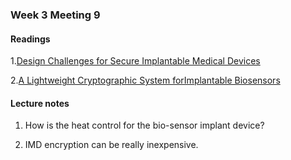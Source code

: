 ### Week 3 Meeting 9

#### Readings
1.[Design Challenges for Secure Implantable Medical Devices](Readings/week3_1.pdf)

2.[A Lightweight Cryptographic System forImplantable Biosensors](Readings/week3_2.pdf)

#### Lecture notes
1. How is the heat control for the bio-sensor implant device?

2. IMD encryption can be really inexpensive. 
